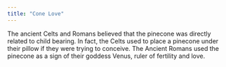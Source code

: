 ```yaml
---
title: "Cone Love"
---
```

The ancient Celts and Romans believed that the pinecone was directly related to child bearing. In fact, the Celts used to place a pinecone under their pillow if they were trying to conceive. The Ancient Romans used the pinecone as a sign of their goddess Venus, ruler of fertility and love.
